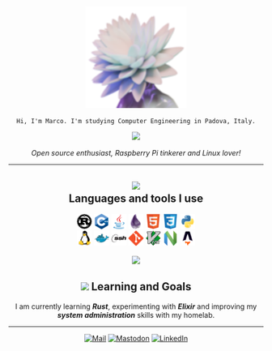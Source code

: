 <div align="center">
  
  
  <img src="https://github.com/MarvinTheMoodLifter/marvinthemoodlifter/blob/main/flower-light.svg"/>

  ```
  Hi, I'm Marco. I'm studying Computer Engineering in Padova, Italy.
  ```

  <img src="https://i.giphy.com/media/v1.Y2lkPTc5MGI3NjExMDNyeXdrbnQydmthZTI2aW91Z29lbHk3YzllNzg5ZW40NTZyc3F5ciZlcD12MV9pbnRlcm5hbF9naWZfYnlfaWQmY3Q9cw/I3rbjijgss7D2Oab2A/giphy.gif" height="70"/>

  *Open source enthusiast, Raspberry Pi tinkerer and Linux lover!*

---

  ## <img src="https://i.giphy.com/media/v1.Y2lkPTc5MGI3NjExeWF0OXQya2NqdnU5aHNzbG83OXRiNmV0ZDNiYnZpOWttb2t4NnlyMyZlcD12MV9pbnRlcm5hbF9naWZfYnlfaWQmY3Q9cw/6KirhLJyR7oMcwgJQk/giphy.gif" height="70"/><br> Languages and tools I use
  
  <img src="https://github.com/devicons/devicon/blob/master/icons/rust/rust-original.svg" height="30" alt="Rust"/>
  <img src="https://github.com/devicons/devicon/blob/master/icons/cplusplus/cplusplus-original.svg" height="30" alt="C++"/>
  <img src="https://github.com/devicons/devicon/blob/master/icons/java/java-original.svg" height="30" alt="Java"/>
  <img src="https://github.com/devicons/devicon/blob/master/icons/elixir/elixir-original.svg" height="30" alt="Elixir"/>
  <img src="https://github.com/devicons/devicon/blob/master/icons/html5/html5-original.svg" height="30" alt="HTML"/>
  <img src="https://github.com/devicons/devicon/blob/master/icons/css3/css3-original.svg" height="30" alt="CSS"/>
  <img src="https://github.com/devicons/devicon/blob/master/icons/python/python-original.svg" height="30" alt="Python"/>
  <br>
  <img src="https://github.com/devicons/devicon/blob/master/icons/linux/linux-original.svg" height="30" alt="Linux"/>
  <img src="https://github.com/devicons/devicon/blob/master/icons/docker/docker-original.svg" height="30" alt="Docker"/>
  <img src="https://github.com/devicons/devicon/blob/master/icons/ssh/ssh-original-wordmark.svg" height="30" alt="SSH"/>
  <img src="https://github.com/devicons/devicon/blob/master/icons/git/git-original.svg" height="30" alt="Git"/>
  <img src="https://github.com/devicons/devicon/blob/master/icons/vim/vim-original.svg" height="30" alt="Vim"/>
  <img src="https://github.com/devicons/devicon/blob/master/icons/neovim/neovim-original.svg" height="30" alt="Neovim"/>
  <img src="https://github.com/devicons/devicon/blob/master/icons/astro/astro-original.svg" height="30" alt="Astro"/>
  <br>
  <br>
  
  <img src="https://i.giphy.com/media/v1.Y2lkPTc5MGI3NjExeHl3NG1vaDBibDlkeGphNHR6djlyeHJyc2xmaHQ3N3FxNGdiZ3h0biZlcD12MV9pbnRlcm5hbF9naWZfYnlfaWQmY3Q9cw/qlDjRipF0GwezDW2sV/giphy.gif" width="180"/>

  ## <img src="https://i.giphy.com/media/v1.Y2lkPTc5MGI3NjExOTg0NGFoaGRxN3Q1N2lpM3htZGhxcHg2c3ZsdGlyM2ttejM0Z3E4byZlcD12MV9pbnRlcm5hbF9naWZfYnlfaWQmY3Q9cw/wVu7n7ixgy0ciiXtFh/giphy.gif" width="50"/> Learning and Goals
  
  I am currently learning ***Rust***, experimenting with ***Elixir*** and improving my ***system administration*** skills with my homelab.

  <!-- [![Marco's GitHub stats](https://github-readme-stats.vercel.app/api?username=marvinthemoodlifter&show_icons=true&theme=merko)](https://github.com/anuraghazra/github-readme-stats) -->



---

  <a href="mailto:perin.marco@proton.me"><img src="https://i.giphy.com/media/v1.Y2lkPTc5MGI3NjExdmVpOWRsMWExaTc5cTF5MmFuOTYyaG5waDZ5dHZ3bzltaDRmZW55eCZlcD12MV9pbnRlcm5hbF9naWZfYnlfaWQmY3Q9cw/k3BaWknGtoURRum0hJ/giphy.gif" alt="Mail" height="50"/></a>
  <a href="https://fosstodon.org/@atheris"><img src="https://i.giphy.com/media/v1.Y2lkPTc5MGI3NjExcTBhajFjdGZndTlpZGJraTRtbDB3YWc1ZjhvdmphbnJ3dWFqY3BrMiZlcD12MV9pbnRlcm5hbF9naWZfYnlfaWQmY3Q9cw/HIN5ynLxOQz6PVWqmA/giphy.gif" alt="Mastodon" height="60"/></a>
  <a href="https://www.linkedin.com/in/marco-perin-b0791727b"><img src="https://i.giphy.com/media/v1.Y2lkPTc5MGI3NjExenJnOGZ4NWFvdThvaDYweHdja3Vxc3Fpb2xld2U3MTNlZ2h5ejB2YiZlcD12MV9pbnRlcm5hbF9naWZfYnlfaWQmY3Q9dHM/yDM1kJZthxFPoGDdmq/giphy.gif" alt="LinkedIn" height="60"/></a><br>
  
</div>
